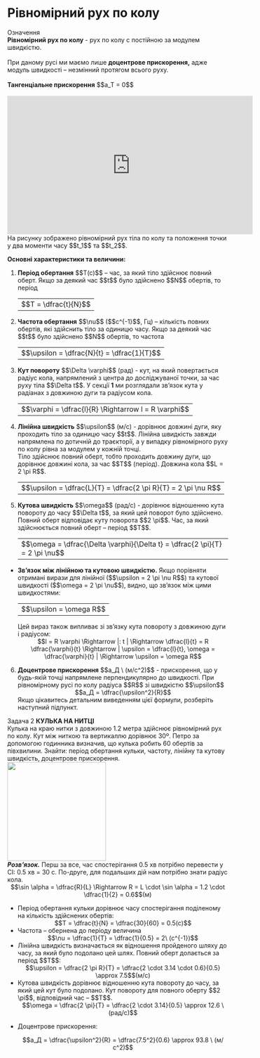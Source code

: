#  Рiвномiрний рух по колу

<div class="eoz-wrap">
<span class="eoz">Означення</span>
<div class="eoz-text">
<b>Рiвномiрний рух по колу</b> - рух по колу с постiйною за модулем швидкiстю.
<br>
<br>
При даному русi ми маємо лише <b>доцентрове прискорення,</b> адже модуль швидкостi – незмiнний протягом всього руху.
<br>
<br>
<b>Тангенцiальне прискорення</b> $$a_T = 0$$
</div>
</div>

<br>
<div class="space"><div class="fluidMedia">
<iframe width="560" height="315" src="https://youtu.be/8VVSbvaZkn4" frameborder="0" allowfullscreen></iframe>
</div></div>

<div class="space">На рисунку зображено рiвномiрний рух тiла по колу та   положення точки у два моменти часу $$t_1$$ та $$t_2$$.</div>

<p class="p3"><div class="space"><b><span class="p1">Основнi характеристики та величини:</span></b></div></p>
<ol>
<li><div class="space"><b>Перiод обертання</b> $$T(c)$$ – час, за який тiло здiйснює повний оберт. Якщо за деякий час $$t$$ було здiйснено $$N$$ обертiв, то перiод</div>
<div class="space"><div class="centered-table-wrapper">
<table class="centered-table">
<tr class="eq">
<td class="eq">
<p1>$$T = \dfrac{t}{N}$$</p1>
</td>
</tr>
</table></div></div></li>
<div class="space"><li><b>Частота обертання</b> $$\nu$$ ($$c^{-1}$$, Гц) – кiлькiсть повних обертiв, якi здiйснить тiло за одиницю часу. Якщо за деякий час $$t$$ було здiйснено $$N$$ обертiв, то частота</div>
<div class="space"><div class="centered-table-wrapper">
<table class="centered-table">
<tr class="eq">
<td class="eq">
<p1>$$\upsilon = \dfrac{N}{t} = \dfrac{1}{T}$$</p1>
</td>
</tr>
</table></div></div></li>
<div class="space"><li><b>Кут повороту</b> $$\Delta \varphi$$ (рад) - кут, на який повертається радiус кола, напрямлений з центра до дослiджуваної точки, за час руху тiла $$\Delta t$$. У секцiї <b>1</b> ми розглядали зв’язок кута у радiанах з довжиною дуги та радiусом кола.</div>

<div class="space"><div class="centered-table-wrapper">
<table class="centered-table">
<tr class="eq">
<td class="eq">
<p1>$$\varphi = \dfrac{l}{R} \Rightarrow l = R \varphi$$</p1>
</td>
</tr>
</table></div></div>
</li>
<div class="space"><li><b>Лiнiйна швидкiсть</b> $$\upsilon$$ (м/с) - дорiвнює довжинi дуги, яку проходить тiло за одиницю часу $$t$$. Лiнiйна швидкiсть завжди напрямлена по дотичнiй до траєкторiї, а у випадку рiвномiрного руху по колу рiвна за модулем у кожнiй точцi.
<br>
Тiло здiйснює повний оберт, тобто проходить довжину дуги, що дорiвнює довжинi кола, за час $$T$$ (перiод). Довжина кола $$L = 2 \pi R$$.</div>
<div class="space"><div class="centered-table-wrapper">
<table class="centered-table">
<tr class="eq">
<td class="eq">
<p1>$$\upsilon = \dfrac{L}{T} = \dfrac{2 \pi R}{T} = 2 \pi \nu R$$</p1>
</td>
</tr>
</table></div></div>
</li>
<div class="space"><li><b>Кутова швидкiсть</b> $$\omega$$ (рад/c) - дорiвнює вiдношенню кута повороту до часу $$\Delta t$$, за який цей поворот було здiйснено. Повний оберт вiдповiдає куту поворота $$2 \pi$$. Час, за який здiйснюється повний оберт – перiод $$T$$.</div>
<div class="space"><div class="centered-table-wrapper">
<table class="centered-table">
<tr class="eq">
<td class="eq">
<p1>$$\omega = \dfrac{\Delta \varphi}{\Delta t} = \dfrac{2 \pi}{T} = 2 \pi \nu$$</p1>
</td>
</tr>
</table></div></div>
</li>
</ol>
<ul>
<div class="space"><b><li>Зв’язок мiж лiнiйною та кутовою швидкiстю.</b> Якщо порiвняти отриманi вирази для лiнiйної ($$\upsilon = 2 \pi \nu R$$) та кутової швидкості ($$\omega = 2 \pi \nu$$), видно, що зв’язок мiж цими швидкостями:</div>

<div class="space"><div class="centered-table-wrapper">
<table class="centered-table">
<tr class="eq">
<td class="eq">
<p1>$$\upsilon = \omega R$$</p1>
</td>
</tr>
</table></div></div>

<div class="space">Цей вираз також випливає зі зв’язку кута повороту з довжиною дуги i радiусом:</div>
<div class="space" align="center">$$l = R \varphi \Rightarrow |: t | \Rightarrow \dfrac{l}{t} = R \dfrac{\varphi}{t} \Rightarrow | \upsilon = \dfrac{l}{t}, \omega = \dfrac{\varphi}{t} | \Rightarrow \upsilon = \omega R$$</div></li>
</ul>
<ol start="6">
<div class="space"><li><b>Доцентрове прискорення</b> $$a_Д \ (м/c^2)$$ - прискорення, що у будь-якiй точцi напрямлене перпендикулярно до швидкостi. При рiвномiрному русi по колу радiуса $$R$$ зi швидкiстю $$\upsilon$$</div>
<div class="space" align="center">$$a_Д = \dfrac{\upsilon^2}{R}$$</div>

<div class="space">Якщо цiкавитесь детальним виведенням цiєї формули, розберiть наступний пiдпункт.</div></li>
</ol>

<div class="task-wrap">
<span class="task">Задача 2</span> <b>КУЛЬКА НА НИТЦI</b>
<div class="task-text">
<div class="space">Кулька на краю нитки з довжиною 1.2 метра здiйснює рiвномiрний рух по колу. Кут мiж ниткою та вертикаллю дорiвнює 30º. Петро за допомогою годинника визначив, що кулька робить 60 обертiв за пiвхвилини. Знайти: перiод обертання кульки, частоту, лiнiйну та кутову швидкiсть, доцентрове прискорення.</div>

<div class="space"><img class="image" width="225"  src="https://rawgit.com/chudaol/ed-era-book-physics/master/images/chapter_3/13.png"></div>

<div class="space"><b><i>Розв’язок.</i></b> Перш за все, час спостерiгання 0.5 хв потрiбно перевести у СI: 0.5 хв = 30 с.
По-друге, для подальших дiй нам потрiбно знати радiус кола.</div>


<div class="space" align="center">$$\sin \alpha = \dfrac{R}{L} \Rightarrow R = L \cdot \sin \alpha = 1.2 \cdot \dfrac{1}{2} = 0.6$$(м)</div>

<ul>
<li>
Перiод обертання кульки дорiвнює часу спостерiгання подiленому на кiлькiсть здiйснених обертiв:


<div align="center">$$T = \dfrac{t}{N} = \dfrac{30}{60} = 0.5(c)$$</div>

</li>
<li>
Частота – обернена до перiоду величина


<div align="center">$$\nu = \dfrac{1}{T} = \dfrac{1}{0.5} = 2\ (c^{-1})$$</div>

</li>
<li>
Лiнiйна швидкiсть визначається як вiдношення пройденого шляху до часу, за який було подолано цей шлях. Повний оберт долається за перiод $$T$$:


<div align="center">$$\upsilon = \dfrac{2 \pi R}{T} = \dfrac{2 \cdot 3.14 \cdot 0.6}{0.5} \approx 7.5$$(м/с)</div>

</li>
<li>
Кутова швидкiсть дорiвнює вiдношенню кута повороту до часу, за який цей кут було подолано. Кут повороту для повного оберту $$2 \pi$$, вiдповiдний час – $$T$$.


<div align="center">$$\omega = \dfrac{2 \pi}{T} = \dfrac{2 \cdot 3.14}{0.5} \approx 12.6 \ (рад/с)$$</div>

</li>
<li>

Доцентрове прискорення:
<div align="center">$$a_Д = \dfrac{\upsilon^2}{R} = \dfrac{7.5^2}{0.6} \approx 93.8 \ (м/с^2)$$</div>
</li>
</ul>
</div>
</div>

